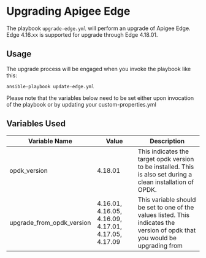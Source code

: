 # Upgrading Apigee Edge

The playbook `upgrade-edge.yml` will perform an upgrade of Apigee Edge. Edge 4.16.xx is supported for upgrade
through Edge 4.18.01. 

## Usage 
The upgrade process will be engaged when you invoke the playbook like this: 

    ansible-playbook update-edge.yml
     
Please note that the variables below need to be set either upon invocation of the playbook or by updating your custom-properties.yml 

## Variables Used
| Variable Name | Value | Description |
| --- | --- | --- |
| opdk_version | 4.18.01 | This indicates the target opdk version to be installed. This is also set during a clean installation of OPDK. | 
| upgrade_from_opdk_version | 4.16.01, 4.16.05, 4.16.09, 4.17.01, 4.17.05, 4.17.09 | This variable should be set to one of the values listed. This indicates the version of opdk that you would be upgrading from |

 